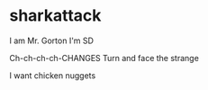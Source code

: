 # sharkattack

I am Mr. Gorton
I'm SD

Ch-ch-ch-ch-CHANGES
Turn and face the strange

I want chicken nuggets
